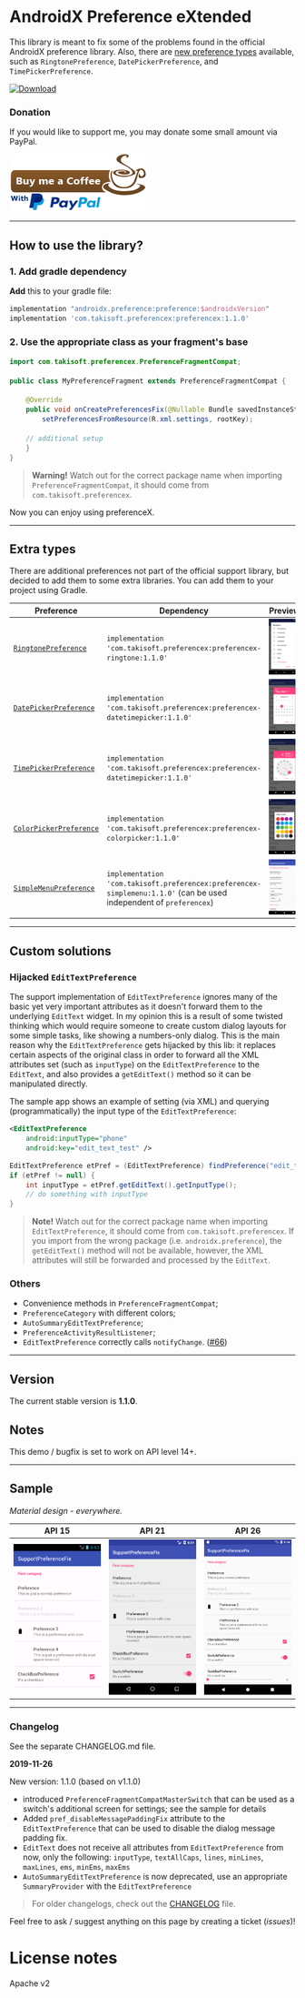 # AndroidX Preference eXtended

This library is meant to fix some of the problems found in the official AndroidX preference library. Also, there are [new preference types](#extra-types) available, such as `RingtonePreference`, `DatePickerPreference`, and `TimePickerPreference`.

[ ![Download](https://api.bintray.com/packages/takisoft/android/com.takisoft.preferencex%3Apreferencex/images/download.svg) ](https://bintray.com/takisoft/android/com.takisoft.preferencex%3Apreferencex/_latestVersion)

### Donation

If you would like to support me, you may donate some small amount via PayPal.

[ ![Buy me a coffee](https://raw.githubusercontent.com/Gericop/Android-Support-Preference-V7-Fix/master/images/donate.png)](https://www.paypal.me/korossyg/0eur)

---

## How to use the library?
### 1. Add gradle dependency
**Add** this to your gradle file:
```gradle
implementation "androidx.preference:preference:$androidxVersion"
implementation 'com.takisoft.preferencex:preferencex:1.1.0'
```

### 2. Use the appropriate class as your fragment's base

```java
import com.takisoft.preferencex.PreferenceFragmentCompat;

public class MyPreferenceFragment extends PreferenceFragmentCompat {

    @Override
    public void onCreatePreferencesFix(@Nullable Bundle savedInstanceState, String rootKey) {
        setPreferencesFromResource(R.xml.settings, rootKey);
	
	// additional setup
    }
}
```
> **Warning!** Watch out for the correct package name when importing `PreferenceFragmentCompat`, it should come from `com.takisoft.preferencex`.

Now you can enjoy using preferenceX.

---

## Extra types

There are additional preferences not part of the official support library, but decided to add them to some extra libraries. You can add them to your project using Gradle.

Preference | Dependency | Preview
-|-|-
[`RingtonePreference`](https://github.com/Gericop/Android-Support-Preference-V7-Fix/wiki/Preference-types#ringtonepreference) | `implementation 'com.takisoft.preferencex:preferencex-ringtone:1.1.0'` | ![API 26](https://raw.githubusercontent.com/Gericop/Android-Support-Preference-V7-Fix/master/images/ringtone_api26.png)
[`DatePickerPreference`](https://github.com/Gericop/Android-Support-Preference-V7-Fix/wiki/Preference-types#datepickerpreference) | `implementation 'com.takisoft.preferencex:preferencex-datetimepicker:1.1.0'` | ![API 26](https://raw.githubusercontent.com/Gericop/Android-Support-Preference-V7-Fix/master/images/datepicker_api26.png)
[`TimePickerPreference`](https://github.com/Gericop/Android-Support-Preference-V7-Fix/wiki/Preference-types#timepickerpreference) | `implementation 'com.takisoft.preferencex:preferencex-datetimepicker:1.1.0'` | ![API 26](https://raw.githubusercontent.com/Gericop/Android-Support-Preference-V7-Fix/master/images/timepicker_api26.png)
[`ColorPickerPreference`](https://github.com/Gericop/Android-Support-Preference-V7-Fix/wiki/Preference-types#colorpickerpreference) | `implementation 'com.takisoft.preferencex:preferencex-colorpicker:1.1.0'` | ![API 26](https://raw.githubusercontent.com/Gericop/Android-Support-Preference-V7-Fix/master/images/colorpicker_api26_fixed.png)
[`SimpleMenuPreference`](https://github.com/Gericop/Android-Support-Preference-V7-Fix/wiki/Preference-types#simplemenupreference) | `implementation 'com.takisoft.preferencex:preferencex-simplemenu:1.1.0'` (can be used independent of `preferencex`) | ![API 26](https://raw.githubusercontent.com/Gericop/Android-Support-Preference-V7-Fix/master/images/simplemenu_api26.png)

---

## Custom solutions

### Hijacked `EditTextPreference`
The support implementation of `EditTextPreference` ignores many of the basic yet very important attributes as it doesn't forward them to the underlying `EditText` widget. In my opinion this is a result of some twisted thinking which would require someone to create custom dialog layouts for some simple tasks, like showing a numbers-only dialog. This is the main reason why the `EditTextPreference` gets hijacked by this lib: it replaces certain aspects of the original class in order to forward all the XML attributes set (such as `inputType`) on the `EditTextPreference` to the `EditText`, and also provides a `getEditText()` method so it can be manipulated directly.

The sample app shows an example of setting (via XML) and querying (programmatically) the input type of the `EditTextPreference`:
```xml
<EditTextPreference
    android:inputType="phone"
    android:key="edit_text_test" />
```

```java
EditTextPreference etPref = (EditTextPreference) findPreference("edit_text_test");
if (etPref != null) {
    int inputType = etPref.getEditText().getInputType();
    // do something with inputType
}
```
> **Note!** Watch out for the correct package name when importing `EditTextPreference`, it should come from `com.takisoft.preferencex`. If you import from the wrong package (i.e. `androidx.preference`), the `getEditText()` method will not be available, however, the XML attributes will still be forwarded and processed by the `EditText`.

### Others

* Convenience methods in `PreferenceFragmentCompat`;
* `PreferenceCategory` with different colors;
* `AutoSummaryEditTextPreference`;
* `PreferenceActivityResultListener`;
* `EditTextPreference` correctly calls `notifyChange`. ([#66](https://github.com/Gericop/Android-Support-Preference-V7-Fix/pull/66))


---

## Version
The current stable version is **1.1.0**.

## Notes #
This demo / bugfix is set to work on API level 14+.

---

## Sample

_Material design - everywhere._

API 15 | API 21 | API 26
-|-|-
![API 15](https://raw.githubusercontent.com/Gericop/Android-Support-Preference-V7-Fix/master/images/base_api15.png) | ![API 21](https://raw.githubusercontent.com/Gericop/Android-Support-Preference-V7-Fix/master/images/base_api21.png) | ![API 26](https://raw.githubusercontent.com/Gericop/Android-Support-Preference-V7-Fix/master/images/base_api26.png)

---

### Changelog

See the separate CHANGELOG.md file.

**2019-11-26**

New version: 1.1.0 (based on v1.1.0)

- introduced `PreferenceFragmentCompatMasterSwitch` that can be used as a switch's additional screen for settings; see the sample for details
- Added `pref_disableMessagePaddingFix` attribute to the `EditTextPreference` that can be used to disable the dialog message padding fix.
- `EditText` does not receive all attributes from `EditTextPreference` from now, only the following: `inputType`, `textAllCaps`, `lines`, `minLines`, `maxLines`, `ems`, `minEms`, `maxEms`
- `AutoSummaryEditTextPreference` is now deprecated, use an appropriate `SummaryProvider` with the `EditTextPreference`

> For older changelogs, check out the [CHANGELOG](CHANGELOG.md) file.

Feel free to ask / suggest anything on this page by creating a ticket (*issues*)!

# License notes #
Apache v2